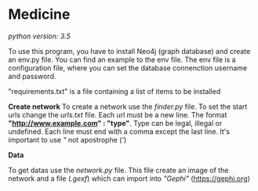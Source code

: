 # Medicine

*python version: 3.5*

To use this program, you have to install Neo4j (graph database) and create an env.py file. You can find an example to the env file.
The env file is a configuration file, where you can set the database connenction username and password.

"requirements.txt" is a file containing a list of items to be installed

**Create network**
To create a network use the *finder.py* file. 
To set the start urls change the *urls.txt* file. Each url must be a new line.  The format **"http://www.example.com" : "type"**. Type can be legal, illegal or undefined. Each line must end with a comma except the last line. It's important to use *"* not apostrophe (*'*)
 
**Data**

To get datas use the *network.py* file. This file create an image of the network and a file (*.gexf*) which can import into *"Gephi"* (https://gephi.org)
